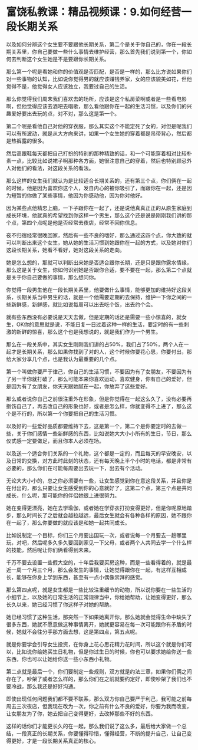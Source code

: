 # 富饶私教课：精品视频课：9.如何经营一段长期关系

以及如何分辨这个女生要不要跟他长期关系，第二个是关于你自己的，你在一段长期关系里，你自己要做一些什么事情去维护经营，那么首先我们说到第一个，你如何去判断这个女生她是不是要跟你长期关系。

那么第一个呢是看她和你的价值观是否匹配，是否是一样的，那么比方说如果你们对一些事物的认知，比如说你觉得男的就应该赚钱养家，女的应该貌美如花，但他觉得不是，他觉得女人应该独立，我要过自己的生活。

那么你觉得我们周末我们喜欢去的场所，应该是这个私房菜啊或者是一些看电影啊，但他觉得应该去酒吧去唱歌，那么看他跟你在一起的生活习惯，以及你们的兴趣爱好要出去玩的点，对不对，那么这是第一个。

第二个呢是看他自己对他的穿衣服，那么其实这个不能定死了女的，对但是呢我们可以有所波动，就是从大方向来讲，如果一个女生她的穿着都是吊带背心，然后都是热裤露的很多。

然后高跟鞋每天都把自己打扮的特别的那种精致的话，和一个可能穿着相对比较朴素一点，比较比如说裙子啊那种各方面，她很注意自己的穿着，然后也特别顾忌外人对他们的看法，对这段关系的看法。

那么这样的女生我们就认为是比较适合长期关系的，还有第三个点，你们俩在一起的时候，他是因为喜欢你这个人，发自内心的被你吸引了，而跟你在一起，还是因为短暂的你做了某些事情，他因为你感动他，因为你对他好。

因为某些点他精忠上脑，一下子跟你在一起了，还是说他真真正正的从原生家庭到成长环境，他就真的希望找到你这样一个男生，那么这个还是说是刚刚我们讲的那个点，第四个点呢是他是否经常去夜店，经常不回你信息。

夜不归宿经常很晚回家，然后有一些不良的嗜好，那么通过这四个点，你大致的就可以判断出来这个女生，她从她的生活习惯到她跟你在一起的方式，以及她对你们这段长期关系，她看不看好，她对这段关系的走向。

她是怎么想的，那就可以判断出来她是否适合跟你长期，还是只是跟你露水情缘，那么这是关于女生，你如何识别她是否跟你合适，要不要在一起，那么第二个点就是关于你自己要做的事情，那么想问你。

你觉得一段男生他在一段长期关系里，他要做什么事情，能够更加的维持好这段关系，长期关系当中男生的话，就是一个他需要定期的去保持，维护一下你之间的一些新鲜感，新鲜感，就比如说每周可以出去吃个饭，出去约个会。

就有些东西没有必要说是天天去做，但是定期的话还是需要一些小惊喜的，就女生，OK你的意思就是说，不能日复一日过着这种一样的生活，要定时的有一些刺激的新鲜的惊喜，那么这个也是我想说的，就是我们作为一个男生。

那么在一段关系中，其实女生刚刚我们讲的占50%，我们占了50%，两个人在一起才是长期关系，那么如果你找到了对的人，这个时候你要花心思，你要付出，那给大家分享几个点，也是我认为最重要的几个点。

第一个叫做你要严于律己，你自己的生活习惯，不要因为有了女朋友，不要因为有了另一半你就打破了，那么可能本来你喜欢运动，喜欢健身，你有自己的爱好，但是因为有了女朋友，你天天跟她腻在一起，你放弃了这些爱好。

那么或者说你自己之前很注重外在形象，但是你觉得在一起这么久了，没有必要再捯饬自己了，再去改自己的形象也好，或者是怎么样，你就变得不上进了，那么这个是不行的，所以第一个你要把自己的生活习惯。

以及好的一些爱好品质都要维持下去，这是第一个，第二个是你要定时的去做一些，关于你们感情一些新鲜感的东西，比如说她大大小小所有的生日，节日，那么仪式感一定要做足，而且你本人必须在场。

以及送一个适合你们关系的一个礼物，这个都是一定的，而且每天的早安晚安，以及日常的交换，对方此时此刻的状态，还有每天晚上半个小时的电话，都是非常有必要的，那么你们在可能每周要出去玩一下，出去有个活动。

无论大大小小的，总之你必须要有一些，让女生感觉到你在意这段关系，并且你是在付出的，那么只要让女生感受到你的心意就好了，这第二个点，第三个点是共同成长，什么呢，那可能你的伴侣她很上进很努力。

她在变得更漂亮，她在去学瑜伽，或者她在学穿衣打扮变得更好，但是你呢原地踏步，那么时间长了之后就会越拉越远，最后女生就会有各种各样的原因，她不跟你在一起了，那么你要做的就应该是和她一起共同成长。

比如说制定一个目标，你们三个月要出国玩一次，或者说每一个月要去一趟哪里玩，对吧，然后呢多久多久要回到家见一下父母，或者两个人共同去学一个什么样的技能，然后呢让你们俩看得到未来。

千万不要去设置一些假大空的，十年后我要买房这种，而是一些看得着的，就是最近一周一个月三个月，那么会发生的事情，让她觉得跟你在一起，有这样互相成长，能够在你身上学到东西，甚至有一点小偶像崇拜的感觉。

那么第四点呢，就是女生都是一些比较注重细节的动物，所以说你要在一些生活的小细节上，以及她的日常生活的正常规律当中，你给她帮助，让她变得更好，那么长久以来，她已经习惯了你这样子对她的帮助。

她已经习惯了这种生活，那突然一下如果她离开你，那么她就会觉得生命中缺失了很多东西，她就不愿意做这种事情离开，她就更容易在每一次可能跟你有矛盾的时候，她就不会往分手那方面去想，这是第四点，第五点呢。

就是你要学会引导女生投资，在你身上花心思花精力花时间，所以这个就是你们可以，比如说你给她买生日礼物，但是你过生日的时候，你也可以要求她给你送一些东西，你也可以让她给你送一些小东西小礼物。

第二点就是最后一个，你们要制定一些规则，双方就是约法三章，如果你们俩之间存在了，吵架了或者怎么样的，那么你们在之前就要约定好，即使吵架了我们也不要冷战，那么我还是好好沟通。

即使出现任何问题我们都不要不联系，那么双方你自己要严于利己，我可能之前每周去三次夜店，但我现在改为一次，你之前有什么不良的爱好，你要为我而改变，让女朋友为了你，她去把自己变得更好，去改掉那些不好的东西。

这样的话你们才能更长久的在一起，那么我们说了这么多，最后给大家做一个总结，一段真正的长期关系，你要懂得珍惜，懂得经营，不断的提升自己，让自己变得更好，才是一段长期关系真正的核心。

